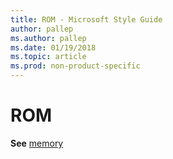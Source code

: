 ```yaml
---
title: ROM - Microsoft Style Guide
author: pallep
ms.author: pallep
ms.date: 01/19/2018
ms.topic: article
ms.prod: non-product-specific
---
```


# ROM

**See** [memory](/style-guide/a-z-word-list-term-collections/m/memory)

